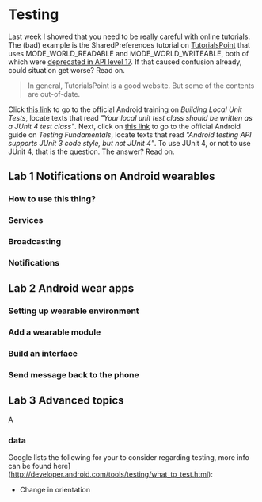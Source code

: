 # Testing

Last week I showed that you need to be really careful with online tutorials. The (bad) example is the SharedPreferences tutorial on [TutorialsPoint](http://www.tutorialspoint.com/android/android_shared_preferences.htm) that uses MODE_WORLD_READABLE and MODE_WORLD_WRITEABLE, both of which were [deprecated in API level 17](http://developer.android.com/reference/android/content/Context.html#MODE_WORLD_READABLE). If that caused confusion already, could situation get worse? Read on.

> In general, TutorialsPoint is a good website. But some of the contents are out-of-date.

Click [this link](http://developer.android.com/training/testing/unit-testing/local-unit-tests.html) to go to the official Android training on *Building Local Unit Tests*, locate texts that read *"Your local unit test class should be written as a JUnit 4 test class"*. Next, click on [this link](http://developer.android.com/tools/testing/testing_android.html) to go to the official Android guide on *Testing Fundamentals*, locate texts that read *"Android testing API supports JUnit 3 code style, but not JUnit 4"*. To use JUnit 4, or not to use JUnit 4, that is the question. The answer? Read on.

## Lab 1 Notifications on Android wearables

### How to use this thing?

### Services

### Broadcasting

### Notifications



## Lab 2 Android wear apps



### Setting up wearable environment

### Add a wearable module

### Build an interface

### Send message back to the phone


## Lab 3 Advanced topics

A

### data
Google lists the following for your to consider regarding testing, more info can be found here](http://developer.android.com/tools/testing/what_to_test.html):

* Change in orientation

